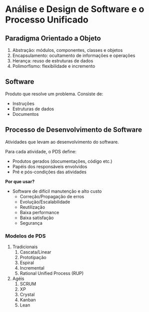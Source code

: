 # Análise e Design de Software e o Processo Unificado
## Paradigma Orientado a Objeto
1. Abstração: módulos, componentes, classes e objetos
2. Encapsulamento: ocultamento de informações e operações
3. Herança: reuso de estruturas de dados
4. Polimorfismo: flexibilidade e incremento
   
## Software
Produto que resolve um problema. Consiste de:
- Instruções
- Estruturas de dados
- Documentos

## Processo de Desenvolvimento de Software
Atividades que levam ao desenvolvimento do software.

Para cada atividade, o PDS define:
- Produtos gerados (documentações, código etc.)
- Papéis dos responsáveis envolvidos
- Pré e pós-condições das atividades

**Por que usar?**
- Software de difícil manutenção e alto custo
  - Correção/Propagação de erros
  - Evolução/Escalabilidade
  - Reutilização
  - Baixa performance
  - Baixa satisfação
  - Segurança

### Modelos de PDS
1. Tradicionais
   1. Cascata/Linear
   2. Prototipação
   3. Espiral
   4. Incremental
   5. Rational Unified Process (RUP)
2. Agéis
   1. SCRUM
   2. XP
   3. Crystal
   4. Kanban
   5. Lean